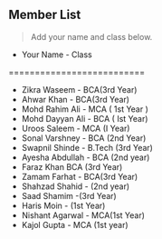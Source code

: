 ## Member List

> Add your name and class below.

*  Your Name - Class

==========================
- Zikra Waseem - BCA(3rd Year)
- Ahwar Khan - BCA(3rd Year)
- Mohd Rahim Ali - MCA ( 1st Year )
- Mohd Dayyan Ali - BCA ( Ist Year)
- Uroos Saleem - MCA (I Year)
- Sonal Varshney - BCA (2nd Year)
- Swapnil Shinde - B.Tech (3rd Year)
- Ayesha Abdullah - BCA (2nd year)
- Faraz Khan BCA (3rd Year)
- Zamam Farhat - BCA(3rd Year)
- Shahzad Shahid - (2nd year)
- Saad Shamim -(3rd Year)
- Haris Moin - (1st Year)
- Nishant Agarwal - MCA(1st Year)
- Kajol Gupta - MCA (1st year)